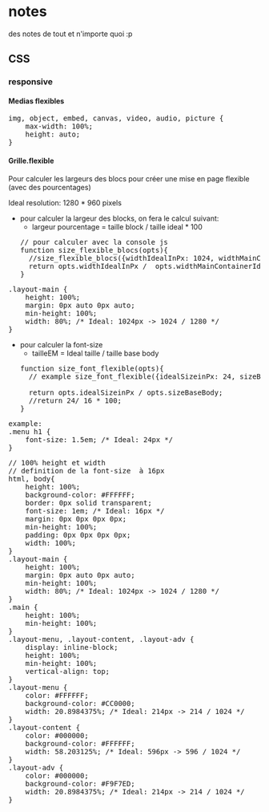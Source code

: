 # notes
des notes de tout et n'importe quoi :p

## CSS
### responsive 
#### Medias flexibles
<pre>
img, object, embed, canvas, video, audio, picture {
	max-width: 100%;
	height: auto;
}
</pre>
#### Grille.flexible
Pour calculer les largeurs des blocs pour créer une mise en page flexible (avec des pourcentages)

Ideal resolution: 1280 * 960 pixels

- pour calculer la largeur des blocks, on fera le calcul suivant:
  * largeur pourcentage = taille block / taille ideal * 100
  <pre>
  // pour calculer avec la console js
  function size_flexible_blocs(opts){
    //size_flexible_blocs({widthIdealInPx: 1024, widthMainContainerIdealInPx: 1280})
    return opts.widthIdealInPx /  opts.widthMainContainerIdealInPx * 100;  
  }
</pre>

<pre>
.layout-main {
	height: 100%;
	margin: 0px auto 0px auto;
	min-height: 100%;
	width: 80%; /* Ideal: 1024px -> 1024 / 1280 */
}
</pre>

- pour calculer la font-size
  * tailleEM = Ideal taille / taille base body
  <pre>
  function size_font_flexible(opts){
    // example size_font_flexible({idealSizeinPx: 24, sizeBaseBody: 16})
    
    return opts.idealSizeinPx / opts.sizeBaseBody;
    //return 24/ 16 * 100;
  }
  </pre>
<pre>example:
.menu h1 {
	font-size: 1.5em; /* Ideal: 24px */
}</pre>

<pre>
// 100% height et width
// definition de la font-size  à 16px
html, body{
	height: 100%;
	background-color: #FFFFFF;
	border: 0px solid transparent;
	font-size: 1em; /* Ideal: 16px */
	margin: 0px 0px 0px 0px;
	min-height: 100%;
	padding: 0px 0px 0px 0px;
	width: 100%;
}
.layout-main {
	height: 100%;
	margin: 0px auto 0px auto;
	min-height: 100%;
	width: 80%; /* Ideal: 1024px -> 1024 / 1280 */
}
.main {
	height: 100%;
	min-height: 100%;
}
.layout-menu, .layout-content, .layout-adv {
	display: inline-block;
	height: 100%;
	min-height: 100%;
	vertical-align: top;
}
.layout-menu {
	color: #FFFFFF;
	background-color: #CC0000;
	width: 20.8984375%; /* Ideal: 214px -> 214 / 1024 */
}
.layout-content {
	color: #000000;
	background-color: #FFFFFF;
	width: 58.203125%; /* Ideal: 596px -> 596 / 1024 */
}
.layout-adv {
	color: #000000;
	background-color: #F9F7ED;
	width: 20.8984375%; /* Ideal: 214px -> 214 / 1024 */
}
</pre>
